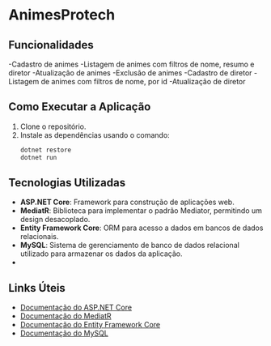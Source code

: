 # AnimesProtech

   ## Funcionalidades
  -Cadastro de animes
  -Listagem de animes com filtros de nome, resumo e diretor
  -Atualização de animes
  -Exclusão de animes
  -Cadastro de diretor
  -Listagem de animes com filtros de nome, por id
  -Atualização de diretor

## Como Executar a Aplicação
1. Clone o repositório.
2. Instale as dependências usando o comando:
   ```bash
   dotnet restore
   dotnet run

## Tecnologias Utilizadas
- **ASP.NET Core**: Framework para construção de aplicações web.
- **MediatR**: Biblioteca para implementar o padrão Mediator, permitindo um design desacoplado.
- **Entity Framework Core**: ORM para acesso a dados em bancos de dados relacionais.
- **MySQL**: Sistema de gerenciamento de banco de dados relacional utilizado para armazenar os dados da aplicação.
- 
   
## Links Úteis

- [Documentação do ASP.NET Core](https://docs.microsoft.com/aspnet/core/?view=aspnetcore-8.0)
- [Documentação do MediatR](https://github.com/jbogard/MediatR)
- [Documentação do Entity Framework Core](https://docs.microsoft.com/ef/core/)
- [Documentação do MySQL](https://dev.mysql.com/doc/)
